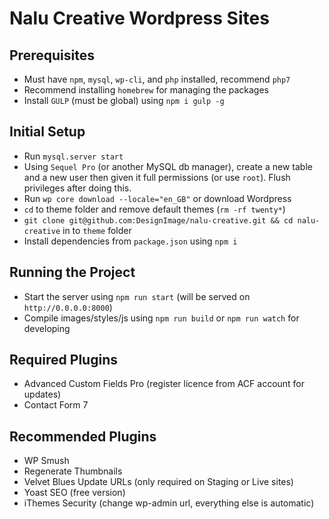 # Nalu Creative Wordpress Sites

## Prerequisites
- Must have `npm`, `mysql`, `wp-cli`, and `php` installed, recommend `php7`
- Recommend installing `homebrew` for managing the packages
- Install `GULP` (must be global) using `npm i gulp -g`

## Initial Setup
- Run `mysql.server start`
- Using `Sequel Pro` (or another MySQL db manager), create a new table and a new user then given it full permissions (or use `root`). Flush privileges after doing this.
- Run `wp core download --locale="en_GB"` or download Wordpress
- `cd` to theme folder and remove default themes (`rm -rf twenty*`)
- `git clone git@github.com:DesignImage/nalu-creative.git && cd nalu-creative` in to `theme` folder
- Install dependencies from `package.json` using `npm i`

## Running the Project
- Start the server using `npm run start` (will be served on `http://0.0.0.0:8000`)
- Compile images/styles/js using `npm run build` or `npm run watch` for developing

## Required Plugins
- Advanced Custom Fields Pro (register licence from ACF account for updates)
- Contact Form 7

## Recommended Plugins
- WP Smush
- Regenerate Thumbnails
- Velvet Blues Update URLs (only required on Staging or Live sites)
- Yoast SEO (free version)
- iThemes Security (change wp-admin url, everything else is automatic)
